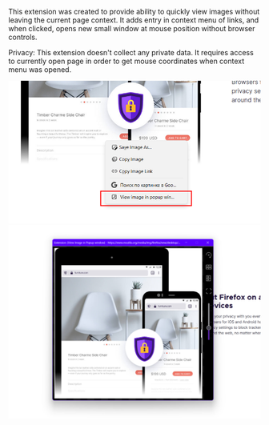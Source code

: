 This extension was created to provide ability to quickly view images without leaving the current page context. It adds entry in context menu of links, and when clicked, opens new small window at mouse position without browser controls.

Privacy:
This extension doesn't collect any private data. It requires access to currently open page in order to get mouse coordinates when context menu was opened.

<img src="./screenshots/1.png">

<img src="./screenshots/2.png">